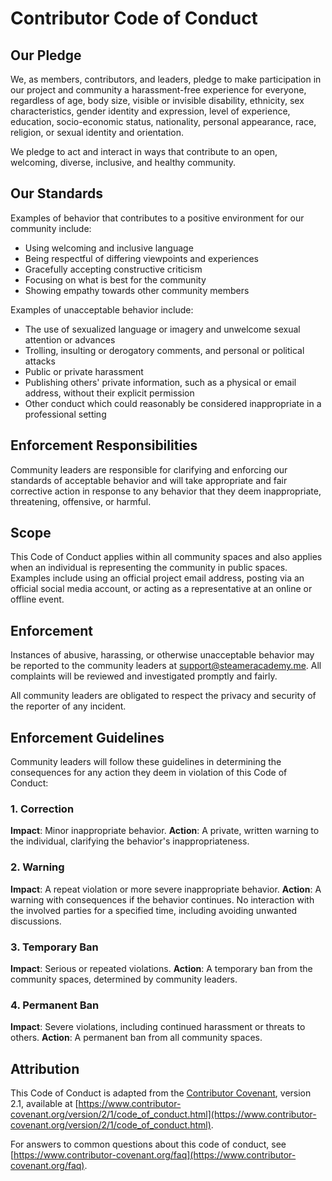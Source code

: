 # Contributor Code of Conduct

## Our Pledge

We, as members, contributors, and leaders, pledge to make participation in our project and community a harassment-free experience for everyone, regardless of age, body size, visible or invisible disability, ethnicity, sex characteristics, gender identity and expression, level of experience, education, socio-economic status, nationality, personal appearance, race, religion, or sexual identity and orientation.

We pledge to act and interact in ways that contribute to an open, welcoming, diverse, inclusive, and healthy community.

## Our Standards

Examples of behavior that contributes to a positive environment for our community include:

- Using welcoming and inclusive language
- Being respectful of differing viewpoints and experiences
- Gracefully accepting constructive criticism
- Focusing on what is best for the community
- Showing empathy towards other community members

Examples of unacceptable behavior include:

- The use of sexualized language or imagery and unwelcome sexual attention or advances
- Trolling, insulting or derogatory comments, and personal or political attacks
- Public or private harassment
- Publishing others' private information, such as a physical or email address, without their explicit permission
- Other conduct which could reasonably be considered inappropriate in a professional setting

## Enforcement Responsibilities

Community leaders are responsible for clarifying and enforcing our standards of acceptable behavior and will take appropriate and fair corrective action in response to any behavior that they deem inappropriate, threatening, offensive, or harmful.

## Scope

This Code of Conduct applies within all community spaces and also applies when an individual is representing the community in public spaces. Examples include using an official project email address, posting via an official social media account, or acting as a representative at an online or offline event.

## Enforcement

Instances of abusive, harassing, or otherwise unacceptable behavior may be reported to the community leaders at [support@steameracademy.me](mailto:support@steameracademy.me). All complaints will be reviewed and investigated promptly and fairly.

All community leaders are obligated to respect the privacy and security of the reporter of any incident.

## Enforcement Guidelines

Community leaders will follow these guidelines in determining the consequences for any action they deem in violation of this Code of Conduct:

### 1. Correction
**Impact**: Minor inappropriate behavior.
**Action**: A private, written warning to the individual, clarifying the behavior's inappropriateness.

### 2. Warning
**Impact**: A repeat violation or more severe inappropriate behavior.
**Action**: A warning with consequences if the behavior continues. No interaction with the involved parties for a specified time, including avoiding unwanted discussions.

### 3. Temporary Ban
**Impact**: Serious or repeated violations.
**Action**: A temporary ban from the community spaces, determined by community leaders.

### 4. Permanent Ban
**Impact**: Severe violations, including continued harassment or threats to others.
**Action**: A permanent ban from all community spaces.

## Attribution

This Code of Conduct is adapted from the [Contributor Covenant](https://www.contributor-covenant.org), version 2.1, available at [https://www.contributor-covenant.org/version/2/1/code_of_conduct.html](https://www.contributor-covenant.org/version/2/1/code_of_conduct.html).

For answers to common questions about this code of conduct, see [https://www.contributor-covenant.org/faq](https://www.contributor-covenant.org/faq).
